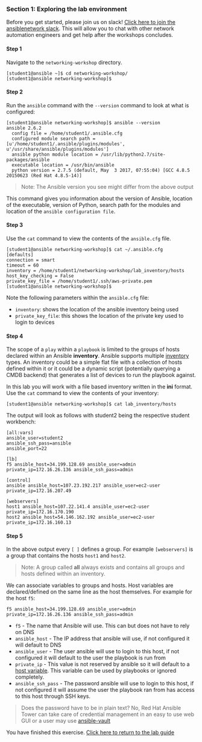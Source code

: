 ### Section 1: Exploring the lab environment

Before you get started, please join us on slack! [Click here to join the ansiblenetwork slack](https://join.slack.com/t/ansiblenetwork/shared_invite/enQtMzEyMTcxMTE5NjM3LWIyMmQ4YzNhYTA4MjA2OTRhZDQzMTZkNWZlN2E3NzhhMWQ5ZTdmNmViNjk2M2JkYzJjODhjMjVjMGUxZjc2MWE).  This will allow you to chat with other network automation engineers and get help after the workshops concludes.

#### Step 1

Navigate to the `networking-workshop` directory.

```
[student1@ansible ~]$ cd networking-workshop/
[student1@ansible networking-workshop]$
```

#### Step 2

Run the `ansible` command with the `--version` command to look at what is configured:

```
[student1@ansible networking-workshop]$ ansible --version
ansible 2.6.2
  config file = /home/student1/.ansible.cfg
  configured module search path = [u'/home/student1/.ansible/plugins/modules', u'/usr/share/ansible/plugins/modules']
  ansible python module location = /usr/lib/python2.7/site-packages/ansible
  executable location = /usr/bin/ansible
  python version = 2.7.5 (default, May  3 2017, 07:55:04) [GCC 4.8.5 20150623 (Red Hat 4.8.5-14)]
```

> Note: The Ansible version you see might differ from the above output


This command gives you information about the version of Ansible, location of the executable, version of Python, search path for the modules and location of the `ansible configuration file`.

#### Step 3

Use the `cat` command to view the contents of the `ansible.cfg` file.


```
[student1@ansible networking-workshop]$ cat ~/.ansible.cfg
[defaults]
connection = smart
timeout = 60
inventory = /home/student1/networking-workshop/lab_inventory/hosts
host_key_checking = False
private_key_file = /home/student1/.ssh/aws-private.pem
[student1@ansible networking-workshop]$

```

Note the following parameters within the `ansible.cfg` file:

 - `inventory`: shows the location of the ansible inventory being used
 - `private_key_file`: this shows the location of the private key used to login to devices

#### Step 4

The scope of a `play` within a `playbook` is limited to the groups of hosts declared within an Ansible **inventory**. Ansible supports multiple [inventory](http://docs.ansible.com/ansible/latest/intro_inventory.html) types. An inventory could be a simple flat file with a collection of hosts defined within it or it could be a dynamic script (potentially querying a CMDB backend) that generates a list of devices to run the playbook against.

In this lab you will work with a file based inventory written in the **ini** format. Use the `cat` command to view the contents of your inventory:

`[student1@ansible networking-workshop]$ cat lab_inventory/hosts`

The output will look as follows with student2 being the respective student workbench:
```
[all:vars]
ansible_user=student2
ansible_ssh_pass=ansible
ansible_port=22

[lb]
f5 ansible_host=34.199.128.69 ansible_user=admin private_ip=172.16.26.136 ansible_ssh_pass=admin

[control]
ansible ansible_host=107.23.192.217 ansible_user=ec2-user private_ip=172.16.207.49

[webservers]
host1 ansible_host=107.22.141.4 ansible_user=ec2-user private_ip=172.16.170.190
host2 ansible_host=54.146.162.192 ansible_user=ec2-user private_ip=172.16.160.13
```

#### Step 5

In the above output every `[ ]` defines a group. For example `[webservers]` is a group that contains the hosts `host1` and `host2`.

> Note: A group called **all** always exists and contains all groups and hosts defined within an inventory.


We can associate variables to groups and hosts. Host variables are declared/defined on the same line as the host themselves. For example for the host `f5`:

```
f5 ansible_host=34.199.128.69 ansible_user=admin private_ip=172.16.26.136 ansible_ssh_pass=admin
```

 - `f5` - The name that Ansible will use.  This can but does not have to rely on DNS
 - `ansible_host` - The IP address that ansible will use, if not configured it will default to DNS
 - `ansible_user` - The user ansible will use to login to this host, if not configured it will default to the user the playbook is run from
 - `private_ip` - This value is not reserved by ansible so it will default to a [host variable](http://docs.ansible.com/ansible/latest/intro_inventory.html#host-variables).  This variable can be used by playbooks or ignored completely.
- `ansible_ssh_pass` - The password ansible will use to login to this host, if not configured it will assume the user the playbook ran from has access to this host through SSH keys.  

> Does the password have to be in plain text?  No, Red Hat Ansible Tower can take care of credential management in an easy to use web GUI or a user may use [ansible-vault](https://docs.ansible.com/ansible/latest/network/getting_started/first_inventory.html#protecting-sensitive-variables-with-ansible-vault)

You have finished this exercise.  [Click here to return to the lab guide](../README.md)
